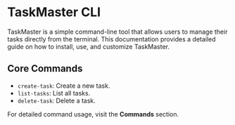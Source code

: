# TaskMaster CLI

TaskMaster is a simple command-line tool that allows users to manage their tasks directly from the terminal. This documentation provides a detailed guide on how to install, use, and customize TaskMaster.

## Core Commands

- `create-task`: Create a new task.
- `list-tasks`: List all tasks.
- `delete-task`: Delete a task.

For detailed command usage, visit the **Commands** section.
